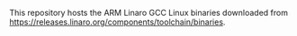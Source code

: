This repository hosts the ARM Linaro GCC Linux binaries downloaded from https://releases.linaro.org/components/toolchain/binaries.

